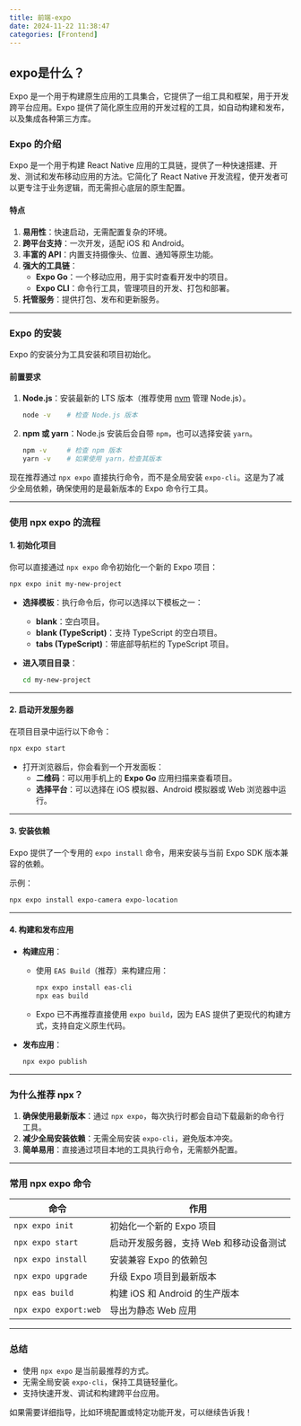 ```yaml
---
title: 前端-expo
date: 2024-11-22 11:38:47
categories: [Frontend]
---
```


## expo是什么？

Expo 是一个用于构建原生应用的工具集合，它提供了一组工具和框架，用于开发跨平台应用。Expo 提供了简化原生应用的开发过程的工具，如自动构建和发布，以及集成各种第三方库。

### **Expo 的介绍**
Expo 是一个用于构建 React Native 应用的工具链，提供了一种快速搭建、开发、测试和发布移动应用的方法。它简化了 React Native 开发流程，使开发者可以更专注于业务逻辑，而无需担心底层的原生配置。

#### **特点**
1. **易用性**：快速启动，无需配置复杂的环境。
2. **跨平台支持**：一次开发，适配 iOS 和 Android。
3. **丰富的 API**：内置支持摄像头、位置、通知等原生功能。
4. **强大的工具链**：
   - **Expo Go**：一个移动应用，用于实时查看开发中的项目。
   - **Expo CLI**：命令行工具，管理项目的开发、打包和部署。
5. **托管服务**：提供打包、发布和更新服务。

---

### **Expo 的安装**
Expo 的安装分为工具安装和项目初始化。

#### **前置要求**
1. **Node.js**：安装最新的 LTS 版本（推荐使用 [nvm](https://github.com/nvm-sh/nvm) 管理 Node.js）。
   ```bash
   node -v    # 检查 Node.js 版本
   ```
2. **npm 或 yarn**：Node.js 安装后会自带 `npm`，也可以选择安装 `yarn`。
   ```bash
   npm -v     # 检查 npm 版本
   yarn -v    # 如果使用 yarn，检查其版本
   ```

现在推荐通过 `npx expo` 直接执行命令，而不是全局安装 `expo-cli`。这是为了减少全局依赖，确保使用的是最新版本的 Expo 命令行工具。

---

### **使用 npx expo 的流程**

#### **1. 初始化项目**
你可以直接通过 `npx expo` 命令初始化一个新的 Expo 项目：

```bash
npx expo init my-new-project
```

- **选择模板**：执行命令后，你可以选择以下模板之一：
  - **blank**：空白项目。
  - **blank (TypeScript)**：支持 TypeScript 的空白项目。
  - **tabs (TypeScript)**：带底部导航栏的 TypeScript 项目。
  
- **进入项目目录**：
  ```bash
  cd my-new-project
  ```

---

#### **2. 启动开发服务器**
在项目目录中运行以下命令：
```bash
npx expo start
```

- 打开浏览器后，你会看到一个开发面板：
  - **二维码**：可以用手机上的 **Expo Go** 应用扫描来查看项目。
  - **选择平台**：可以选择在 iOS 模拟器、Android 模拟器或 Web 浏览器中运行。

---

#### **3. 安装依赖**
Expo 提供了一个专用的 `expo install` 命令，用来安装与当前 Expo SDK 版本兼容的依赖。

示例：
```bash
npx expo install expo-camera expo-location
```

---

#### **4. 构建和发布应用**
- **构建应用**：
  - 使用 `EAS Build`（推荐）来构建应用：
    ```bash
    npx expo install eas-cli
    npx eas build
    ```
  - Expo 已不再推荐直接使用 `expo build`，因为 EAS 提供了更现代的构建方式，支持自定义原生代码。

- **发布应用**：
  ```bash
  npx expo publish
  ```

---

### **为什么推荐 npx？**
1. **确保使用最新版本**：通过 `npx expo`，每次执行时都会自动下载最新的命令行工具。
2. **减少全局安装依赖**：无需全局安装 `expo-cli`，避免版本冲突。
3. **简单易用**：直接通过项目本地的工具执行命令，无需额外配置。

---

### **常用 npx expo 命令**
| 命令                     | 作用                                      |
|--------------------------|-------------------------------------------|
| `npx expo init`          | 初始化一个新的 Expo 项目                  |
| `npx expo start`         | 启动开发服务器，支持 Web 和移动设备测试     |
| `npx expo install`       | 安装兼容 Expo 的依赖包                    |
| `npx expo upgrade`       | 升级 Expo 项目到最新版本                  |
| `npx eas build`          | 构建 iOS 和 Android 的生产版本             |
| `npx expo export:web`    | 导出为静态 Web 应用                       |

---

### **总结**
- 使用 `npx expo` 是当前最推荐的方式。
- 无需全局安装 `expo-cli`，保持工具链轻量化。
- 支持快速开发、调试和构建跨平台应用。

如果需要详细指导，比如环境配置或特定功能开发，可以继续告诉我！